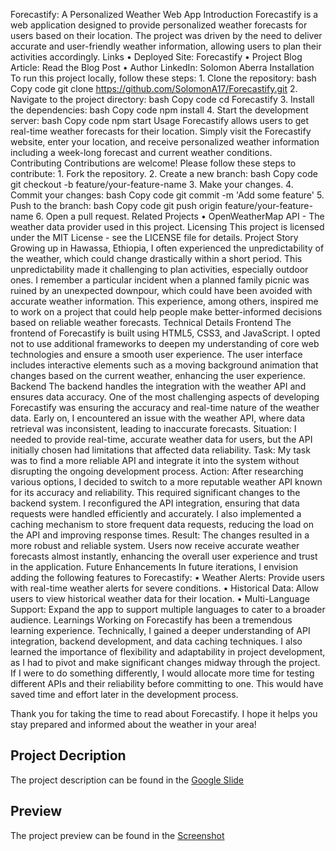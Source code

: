 Forecastify: A Personalized Weather Web App
Introduction
Forecastify is a web application designed to provide personalized weather forecasts for users based on their location. The project was driven by the need to deliver accurate and user-friendly weather information, allowing users to plan their activities accordingly.
Links
    • Deployed Site: Forecastify
    • Project Blog Article: Read the Blog Post
    • Author LinkedIn: Solomon Aberra
Installation
To run this project locally, follow these steps:
    1. Clone the repository:
       bash
       Copy code
       git clone https://github.com/SolomonA17/Forecastify.git
    2. Navigate to the project directory:
       bash
       Copy code
       cd Forecastify
    3. Install the dependencies:
       bash
       Copy code
       npm install
    4. Start the development server:
       bash
       Copy code
       npm start
Usage
Forecastify allows users to get real-time weather forecasts for their location. Simply visit the Forecastify website, enter your location, and receive personalized weather information including a week-long forecast and current weather conditions.
Contributing
Contributions are welcome! Please follow these steps to contribute:
    1. Fork the repository.
    2. Create a new branch:
       bash
       Copy code
       git checkout -b feature/your-feature-name
    3. Make your changes.
    4. Commit your changes:
       bash
       Copy code
       git commit -m 'Add some feature'
    5. Push to the branch:
       bash
       Copy code
       git push origin feature/your-feature-name
    6. Open a pull request.
Related Projects
    • OpenWeatherMap API - The weather data provider used in this project.
Licensing
This project is licensed under the MIT License - see the LICENSE file for details.
Project Story
Growing up in Hawassa, Ethiopia, I often experienced the unpredictability of the weather, which could change drastically within a short period. This unpredictability made it challenging to plan activities, especially outdoor ones. I remember a particular incident when a planned family picnic was ruined by an unexpected downpour, which could have been avoided with accurate weather information. This experience, among others, inspired me to work on a project that could help people make better-informed decisions based on reliable weather forecasts.
Technical Details
Frontend
The frontend of Forecastify is built using HTML5, CSS3, and JavaScript. I opted not to use additional frameworks to deepen my understanding of core web technologies and ensure a smooth user experience. The user interface includes interactive elements such as a moving background animation that changes based on the current weather, enhancing the user experience.
Backend
The backend handles the integration with the weather API and ensures data accuracy. One of the most challenging aspects of developing Forecastify was ensuring the accuracy and real-time nature of the weather data. Early on, I encountered an issue with the weather API, where data retrieval was inconsistent, leading to inaccurate forecasts.
Situation: I needed to provide real-time, accurate weather data for users, but the API initially chosen had limitations that affected data reliability.
Task: My task was to find a more reliable API and integrate it into the system without disrupting the ongoing development process.
Action: After researching various options, I decided to switch to a more reputable weather API known for its accuracy and reliability. This required significant changes to the backend system. I reconfigured the API integration, ensuring that data requests were handled efficiently and accurately. I also implemented a caching mechanism to store frequent data requests, reducing the load on the API and improving response times.
Result: The changes resulted in a more robust and reliable system. Users now receive accurate weather forecasts almost instantly, enhancing the overall user experience and trust in the application.
Future Enhancements
In future iterations, I envision adding the following features to Forecastify:
    • Weather Alerts: Provide users with real-time weather alerts for severe conditions.
    • Historical Data: Allow users to view historical weather data for their location.
    • Multi-Language Support: Expand the app to support multiple languages to cater to a broader audience.
Learnings
Working on Forecastify has been a tremendous learning experience. Technically, I gained a deeper understanding of API integration, backend development, and data caching techniques. I also learned the importance of flexibility and adaptability in project development, as I had to pivot and make significant changes midway through the project.
If I were to do something differently, I would allocate more time for testing different APIs and their reliability before committing to one. This would have saved time and effort later in the development process.

Thank you for taking the time to read about Forecastify. I hope it helps you stay prepared and informed about the weather in your area!


## Project Decription 
The project description can be found in the [Google Slide](https://docs.google.com/document/d/1LqykU8JYk6sNLu_ZiFJ35VvzxsYo9umNZPv_Y87CCRA/edit?usp=sharing) 

## Preview
The project preview  can be found in the [Screenshot](https://ibb.co/HV1jYNC) 

